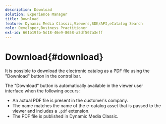 ```yaml
---
description: Download
solution: Experience Manager
title: Download
feature: Dynamic Media Classic,Viewers,SDK/API,eCatalog Search
role: Developer,Business Practitioner
exl-id: 661b19fb-5d18-46e9-8658-a5df567a3eff
---
```

# Download{#download}

It is possible to download the electronic catalog as a PDF file using the "Download" button in the control bar.

The "Download" button is automatically available in the viewer user interface when the following occurs:

* An actual PDF file is present in the customer's company. 
* The name matches the name of the e-catalog asset that is passed to the viewer and includes a `.pdf` extension. 
* The PDF file is published in Dynamic Media Classic.
